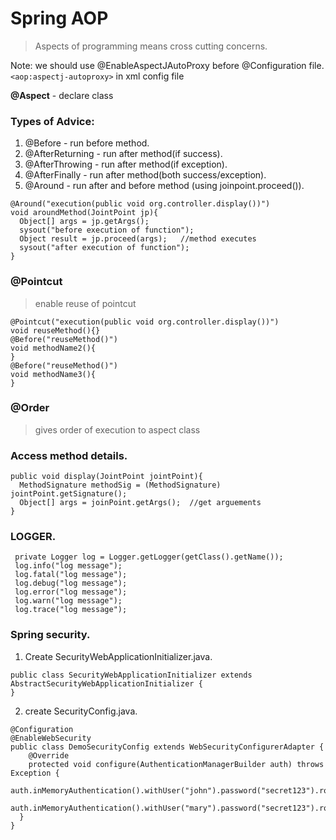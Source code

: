 # Spring AOP  

> Aspects of programming means cross cutting concerns. 

Note: we should use @EnableAspectJAutoProxy before @Configuration file. 
```<aop:aspectj-autoproxy>``` in xml config file          

**@Aspect** - declare class   

### Types of Advice:  
1. @Before - run before method. 
2. @AfterReturning - run after method(if success). 
3. @AfterThrowing - run after method(if exception). 
4. @AfterFinally - run after method(both success/exception). 
5. @Around - run after and before method (using joinpoint.proceed()). 

```
@Around("execution(public void org.controller.display())")
void aroundMethod(JointPoint jp){
  Object[] args = jp.getArgs();
  sysout("before execution of function");
  Object result = jp.proceed(args);   //method executes
  sysout("after execution of function");
}
```

### @Pointcut 

> enable reuse of pointcut

```
@Pointcut("execution(public void org.controller.display())")
void reuseMethod(){}
@Before("reuseMethod()")
void methodName2(){
}
@Before("reuseMethod()")
void methodName3(){
}
```
### @Order 
> gives order of execution to aspect class

### Access method details. 

```
public void display(JointPoint jointPoint){
  MethodSignature methodSig = (MethodSignature) jointPoint.getSignature();
  Object[] args = joinPoint.getArgs();  //get arguements 
}
```

### LOGGER. 
```
 private Logger log = Logger.getLogger(getClass().getName());
 log.info("log message");
 log.fatal("log message");
 log.debug("log message");
 log.error("log message");
 log.warn("log message");
 log.trace("log message");
```

### Spring security. 
1. Create SecurityWebApplicationInitializer.java. 
```
public class SecurityWebApplicationInitializer extends AbstractSecurityWebApplicationInitializer {
}
```
2. create SecurityConfig.java. 
```
@Configuration
@EnableWebSecurity
public class DemoSecurityConfig extends WebSecurityConfigurerAdapter {	
	@Override
	protected void configure(AuthenticationManagerBuilder auth) throws Exception {
		auth.inMemoryAuthentication().withUser("john").password("secret123").roles("EMPLOYEE");
		auth.inMemoryAuthentication().withUser("mary").password("secret123").roles("MANAGER");
  }
}
```
